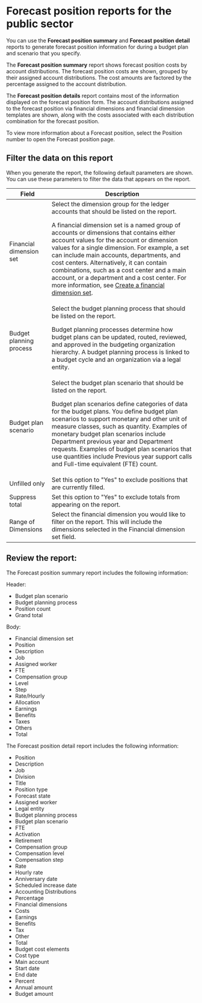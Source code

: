 # Forecast position reports for the public sector

You can use the **Forecast position summary** and **Forecast position detail** reports to generate forecast position information for during a budget plan and scenario that you specify.  

The **Forecast position summary** report shows forecast position costs by account distributions. The forecast position costs are shown, grouped by their assigned account distributions. The cost amounts are factored by the percentage assigned to the account distribution. 

The **Forecast position details** report contains most of the information displayed on the forecast position form. The account distributions assigned to the forecast position via financial dimensions and financial dimension templates are shown, along with the costs associated with each distribution combination for the forecast position. 

To view more information about a Forecast position, select the Position number to open the Forecast position page.

## Filter the data on this report

When you generate the report, the following default parameters are shown.  You can use these parameters to filter the data that appears on the report.  

| Field | Description |
| --------- | ------- |
| Financial dimension set | Select the dimension group for the ledger accounts that should be listed on the report.<p>A financial dimension set is a named group of accounts or dimensions that contains either account values for the account or dimension values for a single dimension. For example, a set can include main accounts, departments, and cost centers. Alternatively, it can contain combinations, such as a cost center and a main account, or a department and a cost center. For more information, see [Create a financial dimension set](https://docs.microsoft.com/dynamicsax-2012/appuser-itpro/create-a-financial-dimension-set).</p> |
| Budget planning process | Select the budget planning process that should be listed on the report.<p> Budget planning processes determine how budget plans can be updated, routed, reviewed, and approved in the budgeting organization hierarchy. A budget planning process is linked to a budget cycle and an organization via a legal entity.</p> |
| Budget plan scenario | Select the budget plan scenario that should be listed on the report. <p> Budget plan scenarios define categories of data for the budget plans. You define budget plan scenarios to support monetary and other unit of measure classes, such as quantity. Examples of monetary budget plan scenarios include Department previous year and Department requests. Examples of budget plan scenarios that use quantities include Previous year support calls and Full-time equivalent (FTE) count. </p> |
| Unfilled only | Set this option to "Yes" to exclude positions that are currently filled. |
| Suppress total | Set this option to "Yes" to exclude totals from appearing on the report. |
| Range of Dimensions | Select the financial dimension you would like to filter on the report.  This will include the dimensions selected in the Financial dimension set field. |

## Review the report:

The Forecast position summary report includes the following information:

Header:
- Budget plan scenario
- Budget planning process
- Position count
- Grand total

Body:
- Financial dimension set
- Position
- Description
- Job
- Assigned worker
- FTE
- Compensation group
- Level
- Step
- Rate/Hourly
- Allocation
- Earnings
- Benefits
- Taxes
- Others
- Total


The Forecast position detail report includes the following information:

- Position
- Description
- Job
- Division
- Title
- Position type
- Forecast state
- Assigned worker
- Legal entity
- Budget planning process
- Budget plan scenario
- FTE
- Activation
- Retirement
- Compensation group
- Compensation level
- Compensation step
- Rate
- Hourly rate
- Anniversary date
- Scheduled increase date
- Accounting Distributions
- Percentage 
- Financial dimensions
- Costs
- Earnings
- Benefits
- Tax 
- Other
- Total
- Budget cost elements
- Cost type
- Main account
- Start date
- End date
- Percent
- Annual amount
- Budget amount
